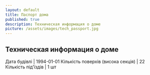 ```yaml
---
layout: default
title: Паспорт дома
published: true
description: Техническая информация о доме
picture: /assets/images/tech_passport.jpg
---
```


## Техническая информация о доме

Дата будівлі | 1994-01-01
Кількість поверхів (висока секція) | 22
Кількість під'їздів | 1 шт